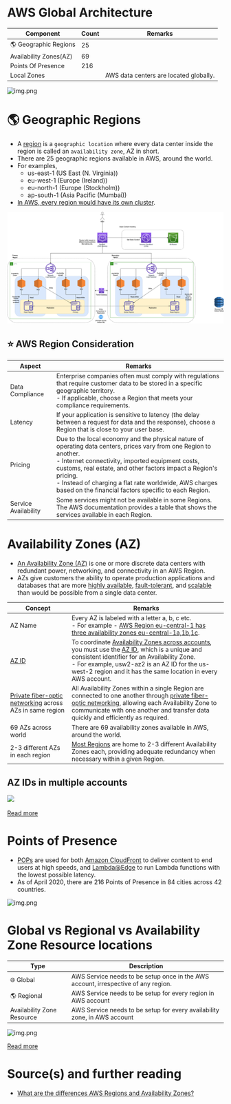 # AWS Global Architecture

| Component                           | Count | Remarks                                |
|-------------------------------------|-------|----------------------------------------|
| :earth_americas: Geographic Regions | 25    |                                        |
| Availability Zones(AZ)              | 69    |                                        |
| Points Of Presence                  | 216   |                                        |
| Local Zones                         |       | AWS data centers are located globally. |

![img.png](https://d0.awsstatic.com/global-infrastructure/maps/Global_Infrastructure_5.13.png)

# :earth_americas: Geographic Regions
- A [region](https://aws.amazon.com/about-aws/global-infrastructure/regions_az/) is a `geographic location` where every data center inside the region is called an `availability zone`, AZ in short.
- There are 25 geographic regions available in AWS, around the world.
- For examples,
  - us-east-1 (US East (N. Virginia))
  - eu-west-1 (Europe (Ireland))
  - eu-north-1 (Europe (Stockholm))
  - ap-south-1 (Asia Pacific (Mumbai))
- [In AWS, every region would have its own cluster](../7_PropertiesDistributedSystem/Scalability/ServersCluster.md).

![img.png](../0_HLDUseCasesProblems/AWS_DesignMultiRegionActiveActiveArchitecture/AWS-Multi-Region-AZ-HA.drawio.png)

## :star: AWS Region Consideration

| Aspect               | Remarks                                                                                                                                                                                                                                                                                                                                                             |
|----------------------|---------------------------------------------------------------------------------------------------------------------------------------------------------------------------------------------------------------------------------------------------------------------------------------------------------------------------------------------------------------------|
| Data Compliance      | Enterprise companies often must comply with regulations that require customer data to be stored in a specific geographic territory. <br/>- If applicable, choose a Region that meets your compliance requirements.                                                                                                                                                  |
| Latency              | If your application is sensitive to latency (the delay between a request for data and the response), choose a Region that is close to your user base.                                                                                                                                                                                                               |
| Pricing              | Due to the local economy and the physical nature of operating data centers, prices vary from one Region to another. <br/>- Internet connectivity, imported equipment costs, customs, real estate, and other factors impact a Region's pricing. <br/>- Instead of charging a flat rate worldwide, AWS charges based on the financial factors specific to each Region. |
| Service Availability | Some services might not be available in some Regions. The AWS documentation provides a table that shows the services available in each Region.                                                                                                                                                                                                                                                                                                                                                                    |

# Availability Zones (AZ)
- [An Availability Zone (AZ)](https://aws.amazon.com/about-aws/global-infrastructure/regions_az/) is one or more discrete data centers with redundant power, networking, and connectivity in an AWS Region. 
- AZs give customers the ability to operate production applications and databases that are more [highly available](../7_PropertiesDistributedSystem/Reliability/HighAvailability.md), [fault-tolerant](../7_PropertiesDistributedSystem/Reliability/FaultTolerance.md), and [scalable](../3_DatabaseServices/Glossaries/ScalabilityDB.md) than would be possible from a single data center.

| Concept                                                                                                   | Remarks                                                                                                                                                                                                                                                                                                                                                                                                                      |
|-----------------------------------------------------------------------------------------------------------|------------------------------------------------------------------------------------------------------------------------------------------------------------------------------------------------------------------------------------------------------------------------------------------------------------------------------------------------------------------------------------------------------------------------------|
| AZ Name                                                                                                   | Every AZ is labeled with a letter a, b, c etc.<br/>- For example - [AWS Region eu-central-1 has three availability zones eu-central-1a,1b,1c](https://docs.aws.amazon.com/AmazonRDS/latest/UserGuide/Concepts.RegionsAndAvailabilityZones.html).                                                                                                                                                                             |
| [AZ ID](https://docs.aws.amazon.com/AWSEC2/latest/UserGuide/using-regions-availability-zones.html#az-ids) | To coordinate [Availability Zones across accounts](2c_SecurityServices/4_MultipleAccounts), you must use the [AZ ID](https://docs.aws.amazon.com/AWSEC2/latest/UserGuide/using-regions-availability-zones.html#az-ids), which is a unique and consistent identifier for an Availability Zone. <br/>- For example, usw2-az2 is an AZ ID for the us-west-2 region and it has the same location in every AWS account. |
| [Private fiber-optic networking]() across AZs in same region                                              | All Availability Zones within a single Region are connected to one another through [private fiber-optic networking](), allowing each Availability Zone to communicate with one another and transfer data quickly and efficiently as required.                                                                                                                                                                                |
| 69 AZs across world                                                                                       | There are 69 availability zones available in AWS, around the world.                                                                                                                                                                                                                                                                                                                                                          |
| 2-3 different AZs in each region                                                                          | [Most Regions]() are home to 2-3 different Availability Zones each, providing adequate redundancy when necessary within a given Region.                                                                                                                                                                                                                                                                                      |

## AZ IDs in multiple accounts

![](https://docs.aws.amazon.com/images/AWSEC2/latest/UserGuide/images/availability-zone-mapping.png)

[Read more](https://docs.aws.amazon.com/AWSEC2/latest/UserGuide/using-regions-availability-zones.html#az-ids)

# Points of Presence
- [POPs](https://www.medianova.com/en-blog/what-is-a-pop-and-how-do-we-create-one/) are used for both [Amazon CloudFront](1_NetworkingAndContentDelivery/1_EdgeNetworking/AmazonCloudFront.md) to deliver content to end users at high speeds, and [Lambda@Edge](3_ComputeServices/AWSLambda/Readme.md) to run Lambda functions with the lowest possible latency. 
- As of April 2020, there are 216 Points of Presence in 84 cities across 42 countries.

![img.png](https://d2908q01vomqb2.cloudfront.net/5b384ce32d8cdef02bc3a139d4cac0a22bb029e8/2022/06/17/CloudFront_400-1024x580.png)

# Global vs Regional vs Availability Zone Resource locations

| Type                          | Description                                                                        |
|-------------------------------|------------------------------------------------------------------------------------|
| :globe_with_meridians: Global | AWS Service needs to be setup once in the AWS account, irrespective of any region. |
| :earth_americas: Regional     | AWS Service needs to be setup for every region in AWS account                      |
| Availability Zone Resource    | AWS Service needs to be setup for every availability zone, in AWS account          |

![img.png](https://jayendrapatil.com/wp-content/uploads/2016/03/AWS-Global-vs-Regional-vs-AZs.png)

[Read more](https://jayendrapatil.com/aws-global-vs-regional-vs-az-resources/)

# Source(s) and further reading
- [What are the differences AWS Regions and Availability Zones?](https://www.quora.com/What-are-the-differences-AWS-Regions-and-Availability-Zones)

